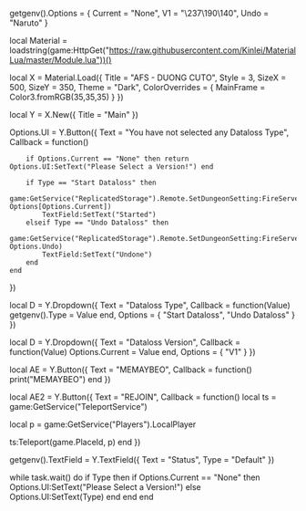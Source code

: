 getgenv().Options = {
    Current = "None",
    V1 = "\237\190\140",
    Undo = "Naruto"
}

local Material = loadstring(game:HttpGet("https://raw.githubusercontent.com/Kinlei/MaterialLua/master/Module.lua"))()

local X = Material.Load({
    Title = "AFS - DUONG CUTO",
    Style = 3,
    SizeX = 500,
    SizeY = 350,
    Theme = "Dark",
    ColorOverrides = {
        MainFrame = Color3.fromRGB(35,35,35)
    }
})

local Y = X.New({
    Title = "Main"
})

Options.UI = Y.Button({
    Text = "You have not selected any Dataloss Type",
    Callback = function()

        if Options.Current == "None" then return Options.UI:SetText("Please Select a Version!") end

        if Type == "Start Dataloss" then
            game:GetService("ReplicatedStorage").Remote.SetDungeonSetting:FireServer("Theme",  Options[Options.Current])
            TextField:SetText("Started")
        elseif Type == "Undo Dataloss" then
            game:GetService("ReplicatedStorage").Remote.SetDungeonSetting:FireServer("Theme", Options.Undo)
            TextField:SetText("Undone")
        end
    end
})

local D = Y.Dropdown({
    Text = "Dataloss Type",
    Callback = function(Value)
        getgenv().Type = Value
    end,
    Options = {
        "Start Dataloss",
        "Undo Dataloss"
    }
})

local D = Y.Dropdown({
    Text = "Dataloss Version",
    Callback = function(Value)
        Options.Current = Value
    end,
    Options = {
        "V1"
    }
})

local AE = Y.Button({
    Text = "MEMAYBEO",
    Callback = function()
        print("MEMAYBEO")
    end
})

local AE2 = Y.Button({
    Text = "REJOIN",
    Callback = function()
    local ts = game:GetService("TeleportService")

local p = game:GetService("Players").LocalPlayer

 

ts:Teleport(game.PlaceId, p)
    end
})

getgenv().TextField = Y.TextField({
    Text = "Status",
    Type = "Default"
})

while task.wait() do
    if Type then
        if Options.Current == "None" then
        Options.UI:SetText("Please Select a Version!")
        else
        Options.UI:SetText(Type)
        end
    end
end
